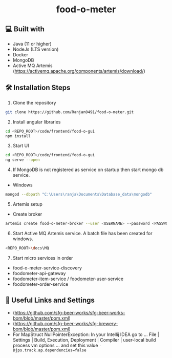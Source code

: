 <h1 align="center">
  food-o-meter
</h1>


## 💻 Built with
- Java (11 or higher)
- NodeJs (LTS version)
- Docker
- MongoDB
- Active MQ Artemis (https://activemq.apache.org/components/artemis/download/)


## 🛠️ Installation Steps
1. Clone the repository

```bash
git clone https://github.com/Ranjan0491/food-o-meter.git
```

2. Install angular libraries 

```bash
cd <REPO_ROOT>/code/frontend/food-o-gui
npm install
```

3. Start UI

```bash
cd <REPO_ROOT>/code/frontend/food-o-gui
ng serve --open
```

4. If MongoDB is not registered as service on startup then start mongo db service.
 - Windows

```bash
mongod --dbpath "C:\Users\ranja\Documents\Database_data\mongodb"
```

5. Artemis setup
 - Create broker
```bash
artemis create food-o-meter-broker --user <USERNAME> --password <PASSWORD> --require-login
```

6. Start Active MQ Artemis service. A batch file has been created for windows.
```bash
<REPO_ROOT>\docs\MQ
```

7. Start micro services in order
 - food-o-meter-service-discovery
 - foodometer-api-gateway
 - foodometer-item-service / foodometer-user-service
 - foodometer-order-service


## 🙇 Useful Links and Settings
 - (https://github.com/sfg-beer-works/sfg-beer-works-bom/blob/master/pom.xml)
 - (https://github.com/sfg-beer-works/sfg-brewery-bom/blob/master/pom.xml)
 - For MapStruct NullPointerException:
In your Intellij IDEA go to 
...
File | Settings | Build, Execution, Deployment | Compiler | user-local build process vm options
...
and set this value `-Djps.track.ap.dependencies=false`